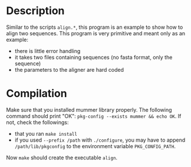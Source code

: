 # Description

Similar to the scripts `align.*`, this program is an example to show
how to align two sequences. This program is very primitive and
meant only as an example:

- there is little error handling
- it takes two files containing sequences (no fasta format, only the
sequence)
- the parameters to the aligner are hard coded

# Compilation

Make sure that you installed mummer library properly. The following
command should print "OK": `pkg-config --exists mummer && echo OK`. If
not, check the followings:

- that you ran `make install`
- if you used `--prefix /path` with `./configure`, you may have to
append `/path/lib/pkgconfig` to the environment variable `PKG_CONFIG_PATH`.

Now `make` should create the executable `align`.
